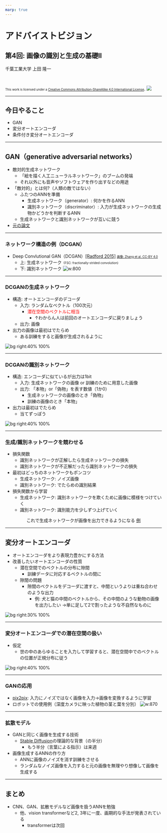 ```yaml
---
marp: true
---
```


<!-- footer: "アドバンストビジョン第3回" -->

# アドバイストビジョン

## 第4回: 画像の識別と生成の基礎II

千葉工業大学 上田 隆一

<br />

<span style="font-size:70%">This work is licensed under a </span>[<span style="font-size:70%">Creative Commons Attribution-ShareAlike 4.0 International License</span>](https://creativecommons.org/licenses/by-sa/4.0/).
![](https://i.creativecommons.org/l/by-sa/4.0/88x31.png)

---

<!-- paginate: true -->

## 今日やること

- GAN
- 変分オートエンコーダ
- 条件付き変分オートエンコーダ

---

## GAN（generative adversarial networks）

- 敵対的生成ネットワーク
    - 「絵を描く人工ニューラルネットワーク」のブームの発端
    - それ以外にも音声やソフトウェアを作り出すなどの用途
- 「敵対的」とは何?（人類の敵ではない）
    - ふたつのANNを準備
        - 生成ネットワーク（generator）: 何かを作るANN
        - 識別ネットワーク（discriminator）: 入力が生成ネットワークの生成物かどうかを判断するANN
    - 生成ネットワークと識別ネットワークが互いに競う
- [元の論文](https://papers.nips.cc/paper_files/paper/2014/file/f033ed80deb0234979a61f95710dbe25-Paper.pdf)

---

### ネットワーク構造の例（DCGAN）

- Deep Convlutional GAN（DCGAN）[[Radford 2015]](https://arxiv.org/pdf/1511.06434) <a href="https://www.researchgate.net/figure/The-architecture-of-the-generator-and-the-discriminator-in-a-DCGAN-model-FSC-is-the_fig4_343597759"><span style="font-size:70%">画像: Zhang et al. CC-BY 4.0</span></a>
    - 上: 生成ネットワーク<span style="font-size:70%">（FSC: fractionally-strided convolution)</span>
    - 下: 識別ネットワーク
![w:800](./figs/dcgan-cc-by-4.0-by_zhang.png)


---

### DCGANの生成ネットワーク

- 構造: オートエンコーダのデコーダ
    - 入力: ランダムなベクトル（100次元）
        - <span style="color:red">潜在空間のベクトルに相当</span>
            - ↑わからん人は前回のオートエンコーダに戻りましょう
    - 出力: 画像
- 出力の画像は最初はでたらめ
    - ある訓練をすると画像が生成されるように


![bg right:40% 100%](./figs/dcgan-cc-by-4.0-by_zhang.png)

---

### DCGANの識別ネットワーク

- 構造: エンコーダに似ているが出力は1bit
    - 入力: 生成ネットワークの画像 or 訓練のために用意した画像
    - 出力: 「本物」or「偽物」を表す数値（1か0）
        - 生成ネットワークの画像のとき「偽物」
        - 訓練の画像のとき「本物」
- 出力は最初はでたらめ
    - 当てずっぽう


![bg right:40% 100%](./figs/dcgan-cc-by-4.0-by_zhang.png)


---

### 生成/識別ネットワークを競わせる

- 損失関数
    - 識別ネットワークが正解したら生成ネットワークの損失
    - 識別ネットワークが不正解だったら識別ネットワークの損失
- 最初はどっちのネットワークもポンコツ
    - 生成ネットワーク: ノイズ画像
    - 識別ネットワーク: でたらめの識別結果
- 損失関数から学習
    - 生成ネットワーク: 識別ネットワークを欺くために画像に模様をつけていく
    - 識別ネットワーク: 識別能力を少しずつ上げていく

<center>これで生成ネットワークが画像を出力できるようになる <a href="https://arxiv.org/pdf/1511.06434">例</a></center>

---

## 変分オートエンコーダ

- オートエンコーダをより表現力豊かにする方法
- 改善したいオートエンコーダの性質
    - 潜在空間でのベクトルの分布に隙間
        - 訓練データに対応するベクトルの間に
    - 隙間の問題
        - 隙間のベクトルをデコーダに渡すと、中間というよりは重ね合わせのような出力
            - 例: 犬と猫の中間のベクトルから、その中間のような動物の画像を出力したい
            $\rightarrow$単に足して2で割ったような不自然なものに

![bg right:30% 100%](./figs/latent_space_problem.png)

---

### 変分オートエンコーダでの潜在空間の扱い

- 仮定
    - 世の中のあらゆることを入力して学習すると、潜在空間中でのベクトルの位置が正規分布に従う

![bg right:40% 100%](./figs/latent_space_dist.png)

---

### GANの応用

- [pix2pix](https://arxiv.org/pdf/1611.07004): 入力にノイズではなく画像を入力$\rightarrow$画像を変換するように学習
- ロボットでの使用例（深度カメラに映った植物の茎と葉を分別）
    ![w:870](figs/pix2pix.png)
 
---

### 拡散モデル

- GANと同じく画像を生成する技術
    - [Stable Diffusion](https://stablediffusionweb.com/ja/app/image-generator)の理論的な背景（の半分）
        - もう半分（言葉による指示）は来週
- 画像生成するANNの作り方
    - ANNに画像のノイズを消す訓練をさせる
    - ランダムなノイズ画像を入力すると元の画像を無理やり想像して画像を生成する


---

## まとめ

- CNN、GAN、拡散モデルなど画像を扱うANNを勉強
    - 他、vision transformerなど2, 3年に一度、画期的な手法が発表されている
        - transformerは次回
